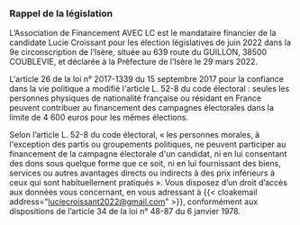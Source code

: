 ### Rappel de la législation

L’Association de Financement AVEC LC est le mandataire financier de la candidate Lucie Croissant pour les élection législatives de juin 2022 dans la 9e
circonscription de l’Isère, située au 639 route du GUILLON, 38500 COUBLEVIE, et déclarée à la Préfecture de l’Isère le 29 mars 2022.

L'article 26 de la loi n° 2017-1339 du 15 septembre 2017 pour la confiance dans la vie politique a modifié l'article L. 52-8 du code électoral : seules les
personnes physiques de nationalité française ou résidant en France peuvent contribuer au financement des campagnes électorales dans la limite de 4
600 euros pour les mêmes élections.

Selon l’article L. 52-8 du code électoral, « les personnes morales, à l'exception des partis ou groupements politiques, ne peuvent participer au
financement de la campagne électorale d'un candidat, ni en lui consentant des dons sous quelque forme que ce soit, ni en lui fournissant des biens,
services ou autres avantages directs ou indirects à des prix inférieurs à ceux qui sont habituellement pratiqués ».
Vous disposez d’un droit d’accès aux données vous concernant, en vous adressant à {{< cloakemail address="luciecroissant2022@gmail.com" >}}, 
conformément aux dispositions de l’article 34 de la loi n° 48-87 du 6 janvier 1978.  
